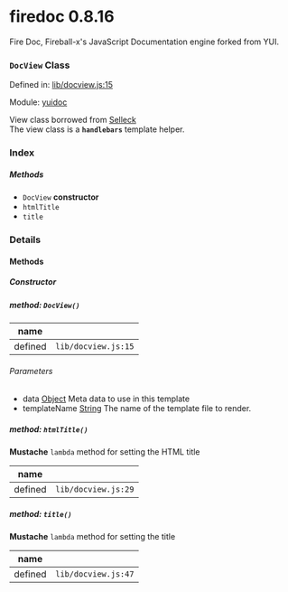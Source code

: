 
# firedoc 0.8.16

Fire Doc, Fireball-x&#x27;s JavaScript Documentation engine forked from YUI.

### `DocView` Class


Defined in: [lib/docview.js:15](../files/lib/docview.js.js)

Module: [yuidoc](../modules/yuidoc.md)




View class borrowed from [Selleck](https://github.com/rgrove/selleck)  
The view class is a **`handlebars`** template helper.

### Index



##### Methods

  - `DocView` **constructor**
  - `htmlTitle`
  - `title`





### Details




<!-- Method Block -->
#### Methods

##### Constructor

##### method: `DocView()`



| name |  |
|------|--|
| defined | `lib/docview.js:15` |

###### Parameters
- data <a href="https://developer.mozilla.org/en/JavaScript/Reference/Global_Objects/Object" class="crosslink external" target="_blank">Object</a> Meta data to use in this template
- templateName <a href="https://developer.mozilla.org/en/JavaScript/Reference/Global_Objects/String" class="crosslink external" target="_blank">String</a> The name of the template file to render.



##### method: `htmlTitle()`

**Mustache** `lambda` method for setting the HTML title

| name |  |
|------|--|
| defined | `lib/docview.js:29` |




##### method: `title()`

**Mustache** `lambda` method for setting the title

| name |  |
|------|--|
| defined | `lib/docview.js:47` |





